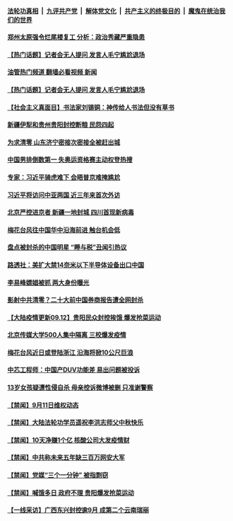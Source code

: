 ####  [法轮功真相](../../../../basic/blob/master/README.md?t=09122201) &nbsp;|&nbsp; [九评共产党](../../../../9ping.md/blob/master/README.md?t=09122201) &nbsp;|&nbsp; [解体党文化](../../../../jtdwh.md/blob/master/README.md?t=09122201)  &nbsp;|&nbsp; [共产主义的终极目的](../../../../gczydzjmd.md/blob/master/README.md?t=09122201) &nbsp;|&nbsp; [魔鬼在统治我们的世界](../../../../mgztzwmdsj.md/blob/master/README.md?t=09122201) 

#### [郑州太原强令烂尾楼复工 分析：政治秀藏严重隐患](../pages/prog204/a103525936.md?t=09122201) 


#### [【热门话题】记者会无人提问 发言人毛宁尴尬退场](../pages/prog204/a103525864.md?t=09122201) 
#### [油管热门频道 翻墙必看视频 新闻](http://45.76.130.85:81/youtube.html?09122201)
#### [【热门话题】记者会无人提问 发言人毛宁尴尬退场](../pages/prog204/a103525864.md?t=09122201) 

#### [【社会主义真面目】书法家刘锡铜：神传给人书法但没有草书](../pages/prog204/a103525807.md?t=09122201) 

#### [新疆伊犁和贵州贵阳封控断粮 民怨四起](../pages/prog204/a103525800.md?t=09122201) 

#### [为求清零 山东济宁密接次密接全被赶出城](../pages/prog204/a103525795.md?t=09122201) 

#### [中国男排倒数第一 失奥运资格赛主动权登热搜](../pages/prog204/a103525776.md?t=09122201) 

#### [专家：习近平骑虎难下 会晤普京难掩尴尬](../pages/prog204/a103525788.md?t=09122201) 


#### [习近平将访问中亚两国 近三年来首次外访](../pages/prog204/a103525751.md?t=09122201) 

#### [北京严控进京者 新疆一地封城 四川首现新病毒](../pages/prog204/a103525743.md?t=09122201) 

#### [梅花台风往中国华中沿海前进 触台机会低](../pages/prog204/a103525713.md?t=09122201) 

#### [盘点被封杀的中国明星 “睡与税”丑闻引热议](../pages/prog204/a103525691.md?t=09122201) 

#### [路透社：美扩大禁14奈米以下半导体设备出口中国](../pages/prog204/a103525684.md?t=09122201) 

#### [李易峰嫖娼被抓 两大身份曝光](../pages/prog204/a103525639.md?t=09122201) 

#### [影射中共清零？二十大前中国券商报告遭全网封杀](../pages/prog204/a103525623.md?t=09122201) 

#### [【大陆疫情更新09.12】贵阳民众封控挨饿 爆发抢菜运动](../pages/prog204/a103516523.md?t=09122201) 

#### [北京传媒大学500人集中隔离 三校爆发疫情](../pages/prog204/a103525475.md?t=09122201) 

#### [梅花台风近日或登陆浙江 沿海将掀10公尺巨浪](../pages/prog204/a103525433.md?t=09122201) 

#### [中芯工程师：中国产DUV功能差 易出问题被投诉](../pages/prog204/a103525417.md?t=09122201) 

#### [13岁女孩疑遭性侵自杀 母亲控诉微博被删 只准谢警察](../pages/prog204/a103525339.md?t=09122201) 

#### [【禁闻】9月11日维权动态](../pages/prog204/a103525350.md?t=09122201) 


#### [【禁闻】大陆法轮功学员遥祝李洪志师父中秋快乐](../pages/prog204/a103525358.md?t=09122201) 

#### [【禁闻】10天净赚1个亿 核酸公司大发疫情财](../pages/prog204/a103525354.md?t=09122201) 

#### [【禁闻】中共称未来五年缺三百万网安大军](../pages/prog204/a103525369.md?t=09122201) 

#### [【禁闻】党媒“三个一分钟” 被指剽窃](../pages/prog204/a103525356.md?t=09122201) 

#### [【禁闻】喊饿多日 政府不理 贵阳爆发抢菜运动](../pages/prog204/a103525352.md?t=09122201) 

#### [【一线采访】广西东兴封控逾9月 成第二个云南瑞丽](../pages/prog204/a103525290.md?t=09122201) 

<img src='http://gfw-breaker.win/goodnews/indexes/prog204.md' width='0px' height='0px'/>
